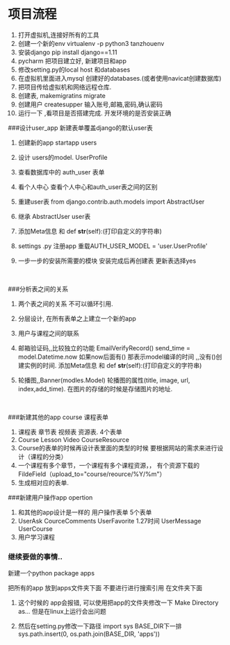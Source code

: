 # 项目流程



1. 打开虚拟机,连接好所有的工具
2. 创建一个新的env    virtualenv -p python3 tanzhouenv
3.   安装django   pip install django==1.11
4. pycharm 把项目建立好,   新建项目和app
5. 修改setting.py的local host 和databases
6. 在虚拟机里面进入mysql 创建好的databases.(或者使用navicat创建数据库)
7. 把项目传给虚拟机和网络远程仓库.
8. 创建表, makemigratins  migrate 
9. 创建用户 createsupper    输入账号,邮箱,密码,确认密码
10. 运行一下 ,看项目是否搭建完成.   开发环境的是否安装正确





###设计user_app   新建表单覆盖django的默认user表

1. 创建新的app    startapp users

2. 设计 users的model. UserProfile

3. 查看数据库中的 auth_user 表单

4. 看个人中心 查看个人中心和auth_user表之间的区别  

5. 重建user表    from django.contrib.auth.models import AbstractUser

6. 继承 AbstractUser   user表

7. 添加Meta信息  和  def __str__(self):(打印自定义的字符串)

8. settings .py  注册app 重载AUTH_USER_MODEL = 'user.UserProfile' 

9. 一步一步的安装所需要的模块  安装完成后再创建表   更新表选择yes

   ​



###分析表之间的关系

1. 两个表之间的关系  不可以循环引用.

2. 分层设计,  在所有表单之上建立一个新的app  

3. 用户与课程之间的联系

4. 邮箱验证码,,比较独立的功能  EmailVerifyRecord()  send_time = model.Datetime.now   如果now后面有() 那表示model编译的时间 ,,没有()创建实例的时间.   添加Meta信息  和  def __str__(self):(打印自定义的字符串)

5. 轮播图,,Banner(modles.Model)  轮播图的属性(title, image, url, index,add_time). 在图片的存储的时候是存储图片的地址.

   ​



###新建其他的app  course 课程表单

1. 课程表 章节表 视频表 资源表.   4个表单
2. Course Lesson Video CourseResource
3. Course的表单的时候再设计表里面的类型的时候  要根据网站的需求来进行设计（课程的分类）
4. 一个课程有多个章节，一个课程有多个课程资源，， 有个资源下载的  FildeField（upload_to="course/reource/%Y/%m"）
5. 生成相对应的表单.




###新建用户操作app opertion

1. 和其他的app设计是一样的  用户操作表单 5个表单
2. UserAsk  CourceComments   UserFavorite 1.27时间  UserMessage UserCourse
3. 用户学习课程







### 继续要做的事情..

新建一个python  package  apps

把所有的app 放到apps文件夹下面 不要进行进行搜索引用  在文件夹下面

1. 这个时候的 app会报错,  可以使用把app的文件夹修改一下 Make Directory as... 但是在linux上运行会出问题

2. 然后在setting.py修改一下路径 import sys   BASE_DIR下一排  sys.path.insert(0, os.path.join(BASE_DIR,  'apps'))

   ​






